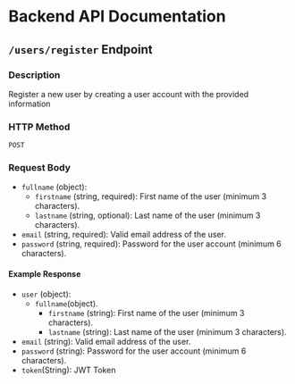 
# Backend API Documentation

##  `/users/register` Endpoint

### Description

Register a new user by creating a user account with the provided information

### HTTP Method

`POST`

### Request Body

- `fullname` (object):
   - `firstname` (string, required): First name of the user (minimum 3 characters).
   - `lastname` (string, optional): Last name of the user (minimum 3 characters).
- `email` (string, required): Valid email address of the user.
- `password` (string, required): Password for the user account (minimum 6 characters).

#### Example Response

- `user` (object):
   - `fullname`(object).
      - `firstname` (string): First name of the user (minimum 3 characters).
      - `lastname` (string): Last name of the user (minimum 3 characters).
- `email` (string): Valid email address of the user.
- `password` (string): Password for the user account (minimum 6 characters).
- `token`(String): JWT Token